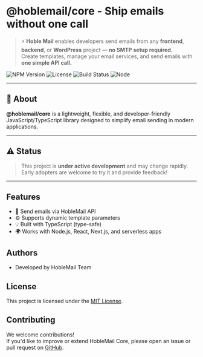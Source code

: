 
# **@hoblemail/core** - Ship emails without one call

> ⚡ **Hoble Mail** enables developers send emails from any **frontend**, **backend**, or **WordPress** project — **no SMTP setup required.**  
Create templates, manage your email services, and send emails with **one simple API call.**


![NPM Version](https://img.shields.io/npm/v/@hoblemail/core?color=blue)
![License](https://img.shields.io/github/license/quocbahuynh/hoblemail-core)
![Build Status](https://img.shields.io/badge/status-development-yellow)
![Node](https://img.shields.io/node/v/@hoblemail/core)

---

## 🚀 About

**@hoblemail/core** is a lightweight, flexible, and developer-friendly JavaScript/TypeScript library designed to simplify email sending in modern applications.

---

## ⚠️ Status

> This project is **under active development** and may change rapidly.  
> Early adopters are welcome to try it and provide feedback!

---



## Features

- 📧 Send emails via HobleMail API
- ⚙️ Supports dynamic template parameters
- 💡 Built with TypeScript (type-safe)
- 🌍 Works with Node.js, React, Next.js, and serverless apps


## Authors

- Developed by HobleMail Team

## License

This project is licensed under the [MIT License](./LICENSE).

## Contributing

We welcome contributions!  
If you'd like to improve or extend HobleMail Core, please open an issue or pull request on [GitHub](https://github.com/quocbahuynh/hoblemail-core).


